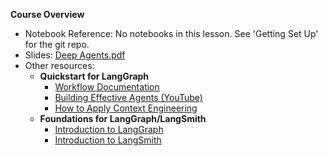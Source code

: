 **Course Overview**

*   Notebook Reference: No notebooks in this lesson. See 'Getting Set Up' for the git repo.
*   Slides: [Deep Agents.pdf](https://files.cdn.thinkific.com/file_uploads/967498/attachments/3f3/002/37e/Deep_Agents.pdf)
*   Other resources:
    *   **Quickstart for LangGraph**
        *   [Workflow Documentation](https://langchain-ai.github.io/langgraph/tutorials/workflows/)
        *   [Building Effective Agents (YouTube)](https://www.youtube.com/watch?v=aHCDrAbH_go)
        *   [How to Apply Context Engineering](https://www.youtube.com/watch?v=nyKvyRrpbyY)
    *   **Foundations for LangGraph/LangSmith**
        *   [Introduction to LangGraph](https://academy.langchain.com/courses/intro-to-langgraph)
        *   [Introduction to LangSmith](https://academy.langchain.com/courses/intro-to-langsmith)